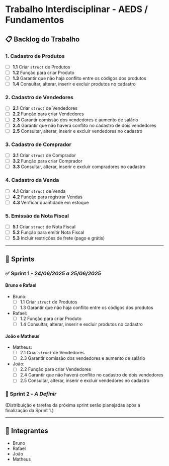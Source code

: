 # Trabalho Interdisciplinar - AEDS / Fundamentos

## 📋 Backlog do Trabalho

### 1. Cadastro de Produtos
- [ ] **1.1** Criar `struct` de Produtos
- [ ] **1.2** Função para criar Produto
- [ ] **1.3** Garantir que não haja conflito entre os códigos dos produtos
- [ ] **1.4** Consultar, alterar, inserir e excluir produtos no cadastro

### 2. Cadastro de Vendedores
- [ ] **2.1** Criar `struct` de Vendedores
- [ ] **2.2** Função para criar Vendedores
- [ ] **2.3** Garantir comissão dos vendedores e aumento de salário
- [ ] **2.4** Garantir que não haverá conflito no cadastro de dois vendedores
- [ ] **2.5** Consultar, alterar, inserir e excluir vendedores no cadastro

### 3. Cadastro de Comprador
- [ ] **3.1** Criar `struct` de Comprador
- [ ] **3.2** Função para criar Comprador
- [ ] **3.3** Consultar, alterar, inserir e excluir compradores no cadastro

### 4. Cadastro da Venda
- [ ] **4.1** Criar `struct` de Venda
- [ ] **4.2** Função para registrar Vendas
- [ ] **4.3** Verificar quantidade em estoque

### 5. Emissão da Nota Fiscal
- [ ] **5.1** Criar `struct` de Nota Fiscal
- [ ] **5.2** Função para emitir Nota Fiscal
- [ ] **5.3** Incluir restrições de frete (pago e grátis)

---

## 🚀 Sprints

### ✅ Sprint 1 - *24/06/2025 a 25/06/2025*

#### Bruno e Rafael
- Bruno:
  - [ ] 1.1 Criar `struct` de Produtos  
  - [ ] 1.3 Garantir que não haja conflito entre os códigos dos produtos  
- Rafael:
  - [ ] 1.2 Função para criar Produto  
  - [ ] 1.4 Consultar, alterar, inserir e excluir produtos no cadastro

#### João e Matheus
- Matheus:
  - [ ] 2.1 Criar `struct` de Vendedores  
  - [ ] 2.3 Garantir comissão dos vendedores e aumento de salário
- João:
  - [ ] 2.2 Função para criar Vendedores  
  - [ ] 2.4 Garantir que não haverá conflito no cadastro de dois vendedores  
  - [ ] 2.5 Consultar, alterar, inserir e excluir vendedores no cadastro  

### 📅 Sprint 2 - *A Definir*

(Distribuição e tarefas da próxima sprint serão planejadas após a finalização da Sprint 1.)

---

## 👥 Integrantes
- Bruno  
- Rafael  
- João  
- Matheus

